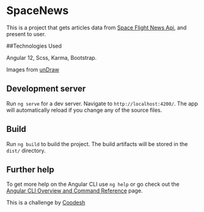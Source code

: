 # SpaceNews

This is a project that gets articles data from [Space Flight News Api](https://api.spaceflightnewsapi.net/v3/documentation), and present to user.

##Technologies Used

Angular 12, Scss, Karma, Bootstrap.

Images from [unDraw](https://undraw.co)

## Development server

Run `ng serve` for a dev server. Navigate to `http://localhost:4200/`. The app will automatically reload if you change any of the source files.

## Build

Run `ng build` to build the project. The build artifacts will be stored in the `dist/` directory.

## Further help

To get more help on the Angular CLI use `ng help` or go check out the [Angular CLI Overview and Command Reference](https://angular.io/cli) page.


This is a challenge by [Coodesh](https://coodesh.com)
